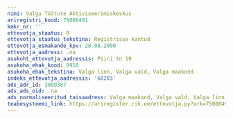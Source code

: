 ```yaml
---
nimi: Valga Töötute Aktiviseerimiskeskus
ariregistri_kood: 75008491
kmkr_nr: ''
ettevotja_staatus: R
ettevotja_staatus_tekstina: Registrisse kantud
ettevotja_esmakande_kpv: 28.08.2000
ettevotja_aadress: .na
asukoht_ettevotja_aadressis: Piiri tn 19
asukoha_ehak_kood: 8918
asukoha_ehak_tekstina: Valga linn, Valga vald, Valga maakond
indeks_ettevotja_aadressis: '68203'
ads_adr_id: 3009387
ads_ads_oid: .na
ads_normaliseeritud_taisaadress: Valga maakond, Valga vald, Valga linn, Piiri tn 19
teabesysteemi_link: https://ariregister.rik.ee/ettevotja.py?ark=75008491&ref=rekvisiidid
---
```

